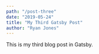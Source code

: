 ```yaml
---
path: "/post-three"
date: "2019-05-24"
title: "My Third Gatsby Post"
author: "Ryan Jones"
---
```


This is my third blog post in Gatsby.